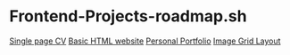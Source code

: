 ﻿# Frontend-Projects-roadmap.sh

[Single page CV](https://www.example.com)
[Basic HTML website](https://roadmap.sh/projects/basic-html-website)
[Personal Portfolio](https://roadmap.sh/projects/portfolio-website)
[Image Grid Layout](https://roadmap.sh/projects/image-grid)
